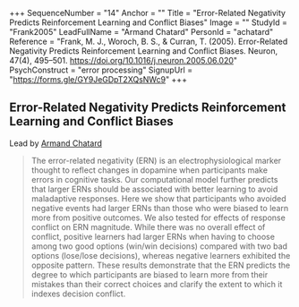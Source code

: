 +++
SequenceNumber = "14"
Anchor = ""
Title = "Error-Related Negativity Predicts Reinforcement Learning and Conflict Biases"
Image = ""
StudyId = "Frank2005"
LeadFullName = "Armand Chatard"
PersonId = "achatard"
Reference = "Frank, M. J., Woroch, B. S., & Curran, T. (2005). Error-Related Negativity Predicts Reinforcement Learning and Conflict Biases. Neuron, 47(4), 495–501. https://doi.org/10.1016/j.neuron.2005.06.020"
PsychConstruct = "error processing"
SignupUrl = "https://forms.gle/GY9JeGDpT2XQsNWc9"
+++


## <a name="Frank2005"> Error-Related Negativity Predicts Reinforcement Learning and Conflict Biases


Lead by [Armand Chatard](/people/#achatard)


> The error-related negativity (ERN) is an electrophysiological marker thought to reflect changes in dopamine when participants make errors in cognitive tasks. Our computational model further predicts that larger ERNs should be associated with better learning to avoid maladaptive responses. Here we show that participants who avoided negative events had larger ERNs than those who were biased to learn more from positive outcomes. We also tested for effects of response conflict on ERN magnitude. While there was no overall effect of conflict, positive learners had larger ERNs when having to choose among two good options (win/win decisions) compared with two bad options (lose/lose decisions), whereas negative learners exhibited the opposite pattern. These results demonstrate that the ERN predicts the degree to which participants are biased to learn more from their mistakes than their correct choices and clarify the extent to which it indexes decision conflict.